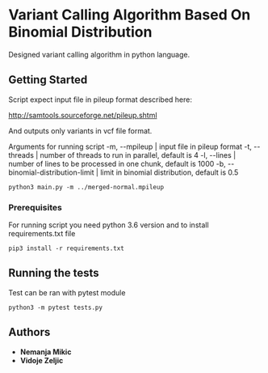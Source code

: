 # Variant Calling Algorithm Based On Binomial Distribution

Designed variant calling algorithm in python language. 

## Getting Started

Script expect input file in pileup format described here:

http://samtools.sourceforge.net/pileup.shtml

And outputs only variants in vcf file format.

Arguments for running script
-m, --mpileup 					  | input file in pileup format
-t, --threads 					  | number of threads to run in parallel, default is 4
-l, --lines   					  | number of lines to be processed in one chunk, default is 1000
-b, --binomial-distribution-limit | limit in binomial distribution, default is 0.5

```
python3 main.py -m ../merged-normal.mpileup                    
```

### Prerequisites

For running script you need python 3.6 version and to install requirements.txt file

```
pip3 install -r requirements.txt
```

## Running the tests

Test can be ran with pytest module

```
python3 -m pytest tests.py
```

## Authors

* **Nemanja Mikic** 
* **Vidoje Zeljic** 

